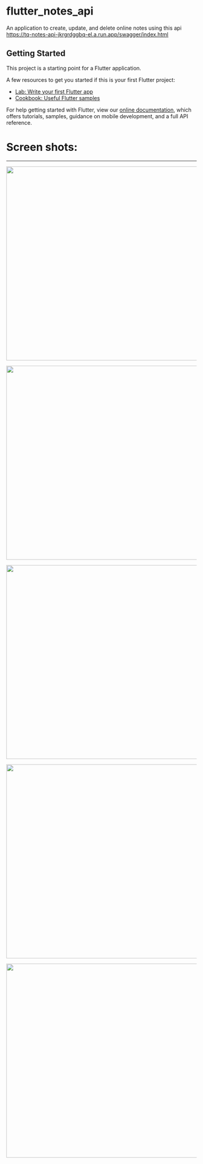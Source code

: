 # flutter_notes_api
An application to create, update, and delete online notes using this api 
https://tq-notes-api-jkrgrdggbq-el.a.run.app/swagger/index.html

## Getting Started

This project is a starting point for a Flutter application.

A few resources to get you started if this is your first Flutter project:

- [Lab: Write your first Flutter app](https://flutter.dev/docs/get-started/codelab)
- [Cookbook: Useful Flutter samples](https://flutter.dev/docs/cookbook)

For help getting started with Flutter, view our
[online documentation](https://flutter.dev/docs), which offers tutorials,
samples, guidance on mobile development, and a full API reference.

# Screen shots: 
---

<p align="center">
 <img src = "images/1.jpeg" width = "512">
</p>

<p align="center">
 <img src = "images/2.jpeg" width = "512">
</p>

<p align="center">
 <img src = "images/3.jpeg" width = "512">
</p>

<p align="center">
 <img src = "images/4.jpg" width = "512">
</p>

<p align="center">
 <img src = "images/5.jpeg" width = "512">
</p>

